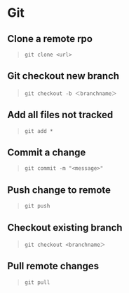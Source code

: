 # Git

## Clone a remote rpo

> `git clone <url>`

## Git checkout new branch

> `git checkout -b ＜branchname＞`

## Add all files not tracked

> `git add *`

## Commit a change

> `git commit -m "<message>"`

## Push change to remote

> `git push`

## Checkout existing branch

> `git checkout <branchname＞`

## Pull remote changes

> `git pull`
